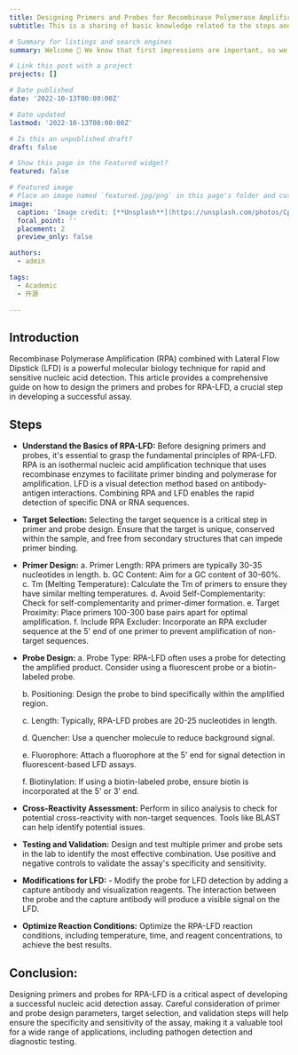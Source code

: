 ```yaml
---
title: Designing Primers and Probes for Recombinase Polymerase Amplification Combined with Lateral Flow Dipstick (RPA-LFD)
subtitle: This is a sharing of basic knowledge related to the steps and key points for designing RPA-LFD primers and probes, hoping to help those researchers who need it in this regard.

# Summary for listings and search engines
summary: Welcome 👋 We know that first impressions are important, so we've populated your new site with some initial content to help you get familiar with everything in no time.

# Link this post with a project
projects: []

# Date published
date: '2022-10-13T00:00:00Z'

# Date updated
lastmod: '2022-10-13T00:00:00Z'

# Is this an unpublished draft?
draft: false

# Show this page in the Featured widget?
featured: false

# Featured image
# Place an image named `featured.jpg/png` in this page's folder and customize its options here.
image:
  caption: 'Image credit: [**Unsplash**](https://unsplash.com/photos/CpkOjOcXdUY)'
  focal_point: ''
  placement: 2
  preview_only: false

authors:
  - admin

tags:
  - Academic
  - 开源

---
```


## Introduction

Recombinase Polymerase Amplification (RPA) combined with Lateral Flow Dipstick (LFD) is a powerful molecular biology technique for rapid and sensitive nucleic acid detection. This article provides a comprehensive guide on how to design the primers and probes for RPA-LFD, a crucial step in developing a successful assay.

## Steps

- **Understand the Basics of RPA-LFD:** Before designing primers and probes, it's essential to grasp the fundamental principles of RPA-LFD. RPA is an isothermal nucleic acid amplification technique that uses recombinase enzymes to facilitate primer binding and polymerase for amplification. LFD is a visual detection method based on antibody-antigen interactions. Combining RPA and LFD enables the rapid detection of specific DNA or RNA sequences.
  
- **Target Selection:** Selecting the target sequence is a critical step in primer and probe design. Ensure that the target is unique, conserved within the sample, and free from secondary structures that can impede primer binding.
  
- **Primer Design:**
 a. Primer Length: RPA primers are typically 30-35 nucleotides in length.
 b. GC Content: Aim for a GC content of 30-60%.
 c. Tm (Melting Temperature): Calculate the Tm of primers to ensure they have similar melting temperatures.
 d. Avoid Self-Complementarity: Check for self-complementarity and primer-dimer formation.
 e. Target Proximity: Place primers 100-300 base pairs apart for optimal amplification.
 f. Include RPA Excluder: Incorporate an RPA excluder sequence at the 5' end of one primer to prevent amplification of non-target sequences.

- **Probe Design:**
  a. Probe Type: RPA-LFD often uses a probe for detecting the amplified product. Consider using a fluorescent probe or a biotin-labeled probe.
  
  b. Positioning: Design the probe to bind specifically within the amplified region.
  
  c. Length: Typically, RPA-LFD probes are 20-25 nucleotides in length.
  
  d. Quencher: Use a quencher molecule to reduce background signal.
  
  e. Fluorophore: Attach a fluorophore at the 5' end for signal detection in fluorescent-based LFD assays.
  
  f. Biotinylation: If using a biotin-labeled probe, ensure biotin is incorporated at the 5' or 3' end.

- **Cross-Reactivity Assessment:** Perform in silico analysis to check for potential cross-reactivity with non-target sequences. Tools like BLAST can help identify potential issues.
  
- **Testing and Validation:** Design and test multiple primer and probe sets in the lab to identify the most effective combination. Use positive and negative controls to validate the assay's specificity and sensitivity.

- **Modifications for LFD:** - Modify the probe for LFD detection by adding a capture antibody and visualization reagents. The interaction between the probe and the capture antibody will produce a visible signal on the LFD.
  
- **Optimize Reaction Conditions:** Optimize the RPA-LFD reaction conditions, including temperature, time, and reagent concentrations, to achieve the best results.
  
## Conclusion:

Designing primers and probes for RPA-LFD is a critical aspect of developing a successful nucleic acid detection assay. Careful consideration of primer and probe design parameters, target selection, and validation steps will help ensure the specificity and sensitivity of the assay, making it a valuable tool for a wide range of applications, including pathogen detection and diagnostic testing.
